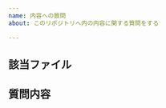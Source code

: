 ```yaml
---
name: 内容への質問
about: このリポジトリへ内の内容に関する質問をする

---
```


## 該当ファイル
<!-- 
既存のファイルへの質問の場合，ファイルのURLを書いてください
ファイルではない場合はこの節を消してください
例) addon-jp-community/CONTRIBUTING.md
 -->

## 質問内容
